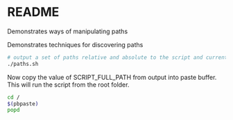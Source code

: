 # README
Demonstrates ways of manipulating paths 

Demonstrates techniques for discovering paths 
```sh
# output a set of paths relative and absolute to the script and current directory 
./paths.sh
```

Now copy the value of SCRIPT_FULL_PATH from output into paste buffer.
This will run the script from the root folder. 
```sh
cd /
$(pbpaste)
popd
```



